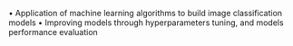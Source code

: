 •	Application of machine learning algorithms to build image classification models
•	Improving models through hyperparameters tuning, and models performance evaluation
